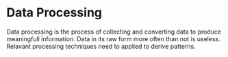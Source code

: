 # Data Processing
Data processing is the process of collecting and converting data to produce meaningfull information. Data in its raw form more often than not is useless. Relavant processing techniques need to applied to derive patterns.
